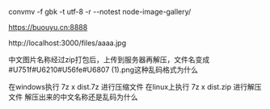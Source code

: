 

convmv -f gbk -t utf-8 -r --notest node-image-gallery/


https://buouyu.cn:8888

http://localhost:3000/files/aaaa.jpg


中文图片名称经过zip打包后，上传到服务器再解压，文件名变成#U751f#U6210#U56fe#U6807 (1).png这种乱码格式为什么


在windows执行 7z x dist.7z 进行压缩文件
在linux上执行 7z x dist.zip 进行解压文件
解压出来的中文名称还是乱码为什么
